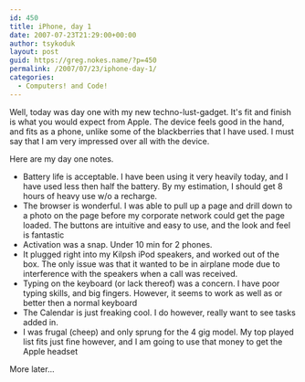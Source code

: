 ```yaml
---
id: 450
title: iPhone, day 1
date: 2007-07-23T21:29:00+00:00
author: tsykoduk
layout: post
guid: https://greg.nokes.name/?p=450
permalink: /2007/07/23/iphone-day-1/
categories:
  - Computers! and Code!
---
```

<p>Well, today was day one with my new techno-lust-gadget. It's fit and finish is what you would expect from Apple. The device feels good in the hand, and fits as a phone, unlike some of the blackberries that I have used. I must say that I am very impressed over all with the device.</p>
<!--more-->

<p>Here are my day one notes.</p>


<ul>
<li> Battery life is acceptable. I have been using it very heavily today, and I have used less then half the battery. By my estimation, I should get 8 hours of heavy use w/o a recharge.</li>
<li> The browser is wonderful. I was able to pull up a page and drill down to a photo on the page before my corporate network could get the page loaded. The buttons are intuitive and easy to use, and the look and feel is fantastic</li>
<li> Activation was a snap. Under 10 min for 2 phones.</li>
<li> It plugged right into my Kilpsh iPod speakers, and worked out of the box. The only issue was that it wanted to be in airplane mode due to interference with the speakers when a call was received.</li>
<li>Typing on the keyboard (or lack thereof) was a concern. I have poor typing skills, and big fingers. However, it seems to work as well as or better then a normal keyboard</li>
<li> The Calendar is just freaking cool. I do however, really want to see tasks added in.</li>
<li> I was frugal (cheep) and only sprung for the 4 gig model. My top played list fits just fine however, and I am going to use that money to get the Apple headset</li>
</ul>

<p>More later...</p>